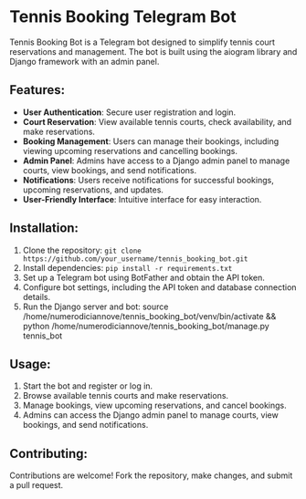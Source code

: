 # Tennis Booking Telegram Bot

Tennis Booking Bot is a Telegram bot designed to simplify tennis court reservations and management. The bot is built using the aiogram library and Django framework with an admin panel.

## Features:

- **User Authentication**: Secure user registration and login.
- **Court Reservation**: View available tennis courts, check availability, and make reservations.
- **Booking Management**: Users can manage their bookings, including viewing upcoming reservations and cancelling bookings.
- **Admin Panel**: Admins have access to a Django admin panel to manage courts, view bookings, and send notifications.
- **Notifications**: Users receive notifications for successful bookings, upcoming reservations, and updates.
- **User-Friendly Interface**: Intuitive interface for easy interaction.

## Installation:

1. Clone the repository: `git clone https://github.com/your_username/tennis_booking_bot.git`
2. Install dependencies: `pip install -r requirements.txt`
3. Set up a Telegram bot using BotFather and obtain the API token.
4. Configure bot settings, including the API token and database connection details.
5. Run the Django server and bot: source /home/numerodiciannove/tennis_booking_bot/venv/bin/activate && python /home/numerodiciannove/tennis_booking_bot/manage.py tennis_bot

## Usage:

1. Start the bot and register or log in.
2. Browse available tennis courts and make reservations.
3. Manage bookings, view upcoming reservations, and cancel bookings.
4. Admins can access the Django admin panel to manage courts, view bookings, and send notifications.

## Contributing:

Contributions are welcome! Fork the repository, make changes, and submit a pull request.
